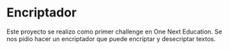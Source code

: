 <h1>Encriptador</h1>
Este proyecto se realizo como primer challenge en One Next Education. Se nos pidio hacer un encriptador que puede encriptar y desecriptar textos.
